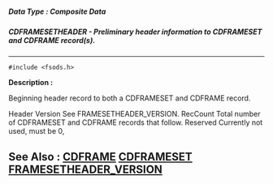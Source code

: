 ##### Data Type : Composite Data
##### CDFRAMESETHEADER - Preliminary header information to CDFRAMESET and CDFRAME record(s).
---
```
#include <fsods.h>
```
**Description :**

Beginning header record to both a CDFRAMESET and CDFRAME record.

Header
Version  See FRAMESETHEADER_VERSION.
RecCount  Total number of CDFRAMESET and CDFRAME records that follow.
Reserved  Currently not used, must be 0,

**See Also :**
[CDFRAME](/domino-c-api-docs/reference/Data/CDFRAME)
[CDFRAMESET](/domino-c-api-docs/reference/Data/CDFRAMESET)
[FRAMESETHEADER_VERSION](/domino-c-api-docs/reference/Symb/FRAMESETHEADER_VERSION)
---
